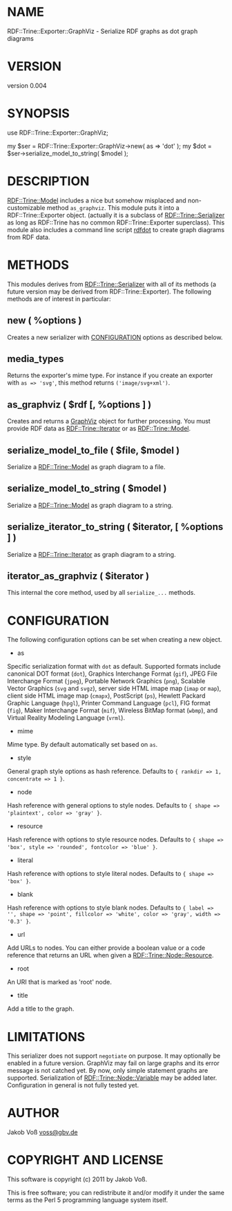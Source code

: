 # NAME

RDF::Trine::Exporter::GraphViz - Serialize RDF graphs as dot graph diagrams

# VERSION

version 0.004

# SYNOPSIS

  use RDF::Trine::Exporter::GraphViz;

  my $ser = RDF::Trine::Exporter::GraphViz->new( as => 'dot' );
  my $dot = $ser->serialize_model_to_string( $model );

# DESCRIPTION

[RDF::Trine::Model](http://search.cpan.org/perldoc?RDF::Trine::Model) includes a nice but somehow misplaced and non-customizable
method `as_graphviz`. This module puts it into a RDF::Trine::Exporter object.
(actually it is a subclass of [RDF::Trine::Serializer](http://search.cpan.org/perldoc?RDF::Trine::Serializer) as long as RDF::Trine
has no common RDF::Trine::Exporter superclass).  This module also includes a
command line script [rdfdot](http://search.cpan.org/perldoc?rdfdot) to create graph diagrams from RDF data.

# METHODS

This modules derives from [RDF::Trine::Serializer](http://search.cpan.org/perldoc?RDF::Trine::Serializer) with all of its methods (a
future version may be derived from RDF::Trine::Exporter). The following methods
are of interest in particular:

## new ( %options )

Creates a new serializer with [CONFIGURATION](#pod_CONFIGURATION) options
as described below.

## media_types

Returns the exporter's mime type. For instance if you create an exporter with
`as => 'svg'`, this method returns `('image/svg+xml')`.

## as_graphviz ( $rdf [, %options ] )

Creates and returns a [GraphViz](http://search.cpan.org/perldoc?GraphViz) object for further processing. You must
provide RDF data as [RDF::Trine::Iterator](http://search.cpan.org/perldoc?RDF::Trine::Iterator) or as [RDF::Trine::Model](http://search.cpan.org/perldoc?RDF::Trine::Model).

## serialize_model_to_file ( $file, $model )

Serialize a [RDF::Trine::Model](http://search.cpan.org/perldoc?RDF::Trine::Model) as graph diagram to a file.

## serialize_model_to_string ( $model )

Serialize a [RDF::Trine::Model](http://search.cpan.org/perldoc?RDF::Trine::Model) as graph diagram to a string.

## serialize_iterator_to_string ( $iterator, [ %options ] )

Serialize a [RDF::Trine::Iterator](http://search.cpan.org/perldoc?RDF::Trine::Iterator) as graph diagram to a string.

## iterator_as_graphviz ( $iterator )

This internal the core method, used by all `serialize_...` methods.

# CONFIGURATION

The following configuration options can be set when creating a new object.

- as

Specific serialization format with `dot` as default. Supported formats include
canonical DOT format (`dot`), Graphics Interchange Format (`gif`), JPEG File
Interchange Format (`jpeg`), Portable Network Graphics (`png`), Scalable
Vector Graphics (`svg` and `svgz`), server side HTML imape map (`imap` or
`map`), client side HTML image map (`cmapx`), PostScript (`ps`), Hewlett
Packard Graphic Language (`hpgl`), Printer Command Language (`pcl`), FIG
format (`fig`), Maker Interchange Format (`mif`), Wireless BitMap format
(`wbmp`), and Virtual Reality Modeling Language (`vrml`).

- mime

Mime type. By default automatically set based on `as`.

- style

General graph style options as hash reference. Defaults to
`{ rankdir => 1, concentrate => 1 }`.

- node

Hash reference with general options to style nodes. Defaults to
`{ shape => 'plaintext', color => 'gray' }`.

- resource

Hash reference with options to style resource nodes. Defaults to
`{ shape => 'box', style => 'rounded', fontcolor => 'blue' }`.

- literal

Hash reference with options to style literal nodes. Defaults to
`{ shape => 'box' }`.

- blank

Hash reference with options to style blank nodes. Defaults to `{ label => '',
shape => 'point', fillcolor => 'white', color => 'gray', width => '0.3' }`.

- url

Add URLs to nodes. You can either provide a boolean value or a code reference
that returns an URL when given a [RDF::Trine::Node::Resource](http://search.cpan.org/perldoc?RDF::Trine::Node::Resource).

- root

An URI that is marked as 'root' node.

- title

Add a title to the graph.

# LIMITATIONS

This serializer does not support `negotiate` on purpose. It may optionally be
enabled in a future version. GraphViz may fail on large graphs and its error
message is not catched yet. By now, only simple statement graphs are supported.
Serialization of [RDF::Trine::Node::Variable](http://search.cpan.org/perldoc?RDF::Trine::Node::Variable) may be added later. Configuration
in general is not fully tested yet.

# AUTHOR

Jakob Voß <voss@gbv.de>

# COPYRIGHT AND LICENSE

This software is copyright (c) 2011 by Jakob Voß.

This is free software; you can redistribute it and/or modify it under
the same terms as the Perl 5 programming language system itself.